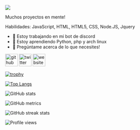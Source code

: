 ![](https://cdn.discordapp.com/attachments/783326808447254538/788203630700396584/Welcome_to_my_Github.png)

Muchos proyectos en mente!

Habilidades: JavaScript, HTML, HTML5, CSS, Node.JS, Jquery

- 🔭 Estoy trabajando en mi bot de discord 
- 🌱 Estoy aprendiendo Python, php y arch linux 
- 💬 Pregúntame acerca de lo que necesites! 


[<img src='https://cdn.jsdelivr.net/npm/simple-icons@3.0.1/icons/github.svg' alt='github' height='40'>](https://github.com/izhanl8)  [<img src='https://cdn.jsdelivr.net/npm/simple-icons@3.0.1/icons/twitter.svg' alt='twitter' height='40'>](https://twitter.com/izhan.l8)  [<img src='https://cdn.jsdelivr.net/npm/simple-icons@3.0.1/icons/icloud.svg' alt='website' height='40'>](https://izhanl8.glitch.me/)  

[![trophy](https://github-profile-trophy.vercel.app/?username=izhanl8)](https://github.com/ryo-ma/github-profile-trophy)

[![Top Langs](https://github-readme-stats.vercel.app/api/top-langs/?username=izhanl8)](https://github.com/anuraghazra/github-readme-stats)

![GitHub stats](https://github-readme-stats.vercel.app/api?username=izhanl8&show_icons=true)  

![GitHub metrics](https://metrics.lecoq.io/izhanl8)  

![GitHub streak stats](https://github-readme-streak-stats.herokuapp.com/?user=izhanl8)  

![Profile views](https://gpvc.arturio.dev/izhanl8)  
